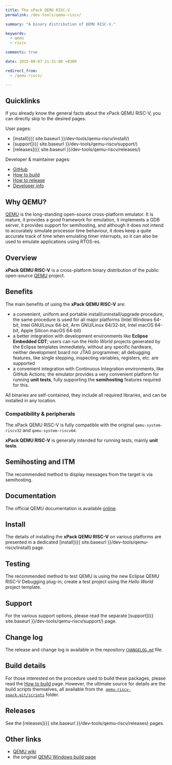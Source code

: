 ```yaml
---
title: The xPack QEMU RISC-V
permalink: /dev-tools/qemu-riscv/

summary: "A binary distribution of QEMU RISC-V."

keywords:
  - qemu
  - riscv

comments: true

date: 2015-09-07 21:31:00 +0300

redirect_from:
  - /qemu-riscv/

---
```


## Quicklinks

If you already know the general facts about the xPack QEMU RISC-V, you can
directly skip to the desired pages.

User pages:

- [install]({{ site.baseurl }}/dev-tools/qemu-riscv/install/)
- [support]({{ site.baseurl }}/dev-tools/qemu-riscv/support/)
- [releases]({{ site.baseurl }}/dev-tools/qemu-riscv/releases/)

Developer & maintainer pages:

- [GitHub](https://github.com/xpack-dev-tools/qemu-riscv-xpack/)
- [How to build](https://github.com/xpack-dev-tools/qemu-riscv-xpack/blob/xpack/README-BUILD.md)
- [How to release](https://github.com/xpack-dev-tools/qemu-riscv-xpack/blob/xpack/README-RELEASE.md)
- [Developer info](https://github.com/xpack-dev-tools/qemu-riscv-xpack/blob/xpack/README-DEVELOP.md)

## Why QEMU?

[QEMU](https://www.qemu.org) is the long-standing open-source
cross-platform emulator. It is mature, it provides a good framework
for emulation, it implements a GDB server, it provides support for
semihosting, and although it does not intend to accurately simulate
processor time behaviour, it does keep a quite accurate track of
time when emulating timer interrupts, so it can also be used to
emulate applications using RTOS-es.

## Overview

**xPack QEMU RISC-V** is a cross-platform binary distribution of
the public open-source
[QEMU](https://www.qemu.org) project.

## Benefits

The main benefits of using the **xPack QEMU RISC-V** are:

- a convenient, uniform and portable install/uninstall/upgrade procedure,
  the same procedure is used for all major
  platforms (Intel Windows 64-bit, Intel GNU/Linux 64-bit, Arm GNU/Linux
  64/32-bit, Intel macOS 64-bit, Apple Silicon macOS 64-bit)
- a better integration with development environments
  like **Eclipse Embedded CDT**;
  users can run the _Hello World_ projects generated by the
  Eclipse templates immediately, without any specific hardware,
  neither development board nor JTAG programmer; all debugging
  features, like single stepping, inspecting variables, registers,
  etc. are supported
- a convenient integration with Continuous Integration environments,
  like GitHub Actions; the emulator provides a very convenient platform for running
  **unit tests**, fully supporting the **semihosting** features
  required for this.

All binaries are self-contained, they include all required libraries,
and can be installed in any location.

### Compatibility & peripherals

The xPack QEMU RISC-V is fully compatible with the original
`qemu-system-riscv32` and `qemu-system-riscv64`.

**xPack QEMU RISC-V** is generally intended for running tests, mainly
**unit tests**.

## Semihosting and ITM

The recommended method to display messages from the target is via
semihosting.

## Documentation

The official QEMU documentation is available
[online](https://wiki.qemu.org/Manual).

## Install

The details of installing the **xPack QEMU RISC-V** on various platforms are
presented in a dedicated
[install]({{ site.baseurl }}/dev-tools/qemu-riscv/install) page.

## Testing

The recommended method to test QEMU is using the new Eclipse QEMU RISC-V Debugging
plug-in; create a test project using the _Hello World_ project template.

## Support

For the various support options, please read the separate
[support]({{ site.baseurl }}/dev-tools/qemu-riscv/support/) page.

## Change log

The release and change log is available in the repository
[`CHANGELOG.md`](https://github.com/xpack-dev-tools/qemu-riscv-xpack/blob/xpack/CHANGELOG.md) file.

## Build details

For those interested on the procedure used to build these packages,
please read the
[How to build](https://github.com/xpack-dev-tools/qemu-riscv-xpack/blob/xpack/README-BUILD.md)
page.
However, the ultimate source for details are the build scripts
themselves, all available from the 
[`qemu-riscv-xpack.git/scripts`](https://github.com/xpack-dev-tools/qemu-riscv-xpack/tree/xpack/scripts/)
folder.

## Releases

See the [releases]({{ site.baseurl }}/dev-tools/qemu-riscv/releases) pages.

## Other links

- [QEMU wiki](https://wiki.qemu.org/)
- the original [QEMU Windows build page](https://wiki.qemu.org/Hosts/W32)
